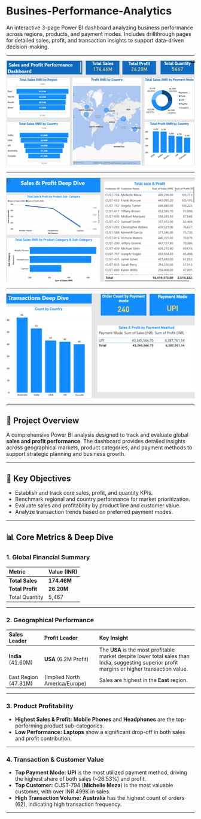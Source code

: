 # Busines-Performance-Analytics

An interactive 3-page Power BI dashboard analyzing business performance across regions, products, and payment modes. Includes drillthrough pages for detailed sales, profit, and transaction insights to support data-driven decision-making.

---


![Uber Dashboard](https://github.com/Pranshul-cloud/Busines-Performance-Analytics/blob/main/Dashboard.png/Main_Dashboard.png)

---

![Uber Dashboard](https://github.com/Pranshul-cloud/Busines-Performance-Analytics/blob/main/Dashboard.png/Sales_%26_Profit_DeepDive.png)

---

![Uber Dashboard](https://github.com/Pranshul-cloud/Busines-Performance-Analytics/blob/main/Dashboard.png/Transactions_Deepdive.png)

---


## 📌 Project Overview
A comprehensive Power BI analysis designed to track and evaluate global **sales and profit performance**. The dashboard provides detailed insights across geographical markets, product categories, and payment methods to support strategic planning and business growth.

---

## 🎯 Key Objectives
- Establish and track core sales, profit, and quantity KPIs.
- Benchmark regional and country performance for market prioritization.
- Evaluate sales and profitability by product line and customer value.
- Analyze transaction trends based on preferred payment modes.

---

## 📊 Core Metrics & Deep Dive

### 1. Global Financial Summary
| Metric | Value (INR) |
| :--- | :--- |
| **Total Sales** | **174.46M** |
| **Total Profit** | **26.20M** |
| Total Quantity | 5,467 |
---
### 2. Geographical Performance
| Sales Leader | Profit Leader | Key Insight |
| :--- | :--- | :--- |
| **India** (41.60M) | **USA** (6.2M Profit) | The **USA** is the most profitable market despite lower total sales than India, suggesting superior profit margins or higher transaction value. |
| East Region (47.31M) | (Implied North America/Europe) | Sales are highest in the **East** region. |
---
### 3. Product Profitability
- **Highest Sales & Profit:** **Mobile Phones** and **Headphones** are the top-performing product sub-categories.
- **Low Performance:** **Laptops** show a significant drop-off in both sales and profit contribution.
---
### 4. Transaction & Customer Value
- **Top Payment Mode:** **UPI** is the most utilized payment method, driving the highest share of both sales (~26.53%) and profit.
- **Top Customer:** CUST-794 (**Michelle Meza**) is the most valuable customer, with over $\text{INR } 499\text{K}$ in sales.
- **High Transaction Volume:** **Australia** has the highest count of orders (62), indicating high transaction frequency.

---
